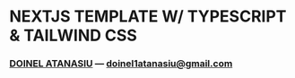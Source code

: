 # NEXTJS TEMPLATE W/ TYPESCRIPT & TAILWIND CSS

### [DOINEL ATANASIU](https://www.linkedin.com/in/doinel-atanasiu/ 'LinkedIn Profile') — [doinel1atanasiu@gmail.com](mailto:doinel1atanasiu@gmail.com 'Personal e-mail')
